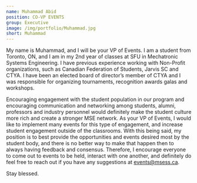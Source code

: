 ```yaml
---
name: Muhammad Abid
position: CO-VP EVENTS
group: Executive
image: /img/portfolio/Muhammad.jpg
short: Muhammad
---
```

<p>My name is Muhammad, and I will be your VP of Events. I am a student from Toronto, ON, and I am in my 2nd year of classes at SFU in Mechatronic Systems Engineering. I have previous experience working with Non-Profit organizations, such as Canadian Federation of Students, Jarvis SC and CTYA. I have been an elected board of director’s member of CTYA and I was responsible for organizing tournaments, recognition awards galas and workshops. </p>

<p>Encouraging engagement with the student population in our program and encouraging communication and networking among students, alumni, professors and industry personnel would definitely make the student culture more rich and create a stronger MSE network. As your VP of Events, I would like to implement many events for this type of engagement, and increase student engagement outside of the classrooms. With this being said, my position is to best provide the opportunities and events desired most by the student body, and there is no better way to make that happen then to always having feedback and consensus. Therefore, I encourage everyone to come out to events to be held, interact with one another, and definitely do feel free to reach out if you have any suggestions at <a href="mailto:events@msess.ca">events@msess.ca</a>.</p>

<p>Stay blessed.</p>